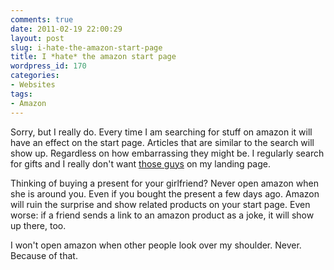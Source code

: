 ```yaml
---
comments: true
date: 2011-02-19 22:00:29
layout: post
slug: i-hate-the-amazon-start-page
title: I *hate* the amazon start page
wordpress_id: 170
categories:
- Websites
tags:
- Amazon
---
```


Sorry, but I really do. Every time I am searching for stuff on amazon it will
have an effect on the start page. Articles that are similar to the search will
show up. Regardless on how embarrassing they might be. I regularly search for
gifts and I really don't want [those guys](http://www.amazon.de/gp/product/B00284SCYW?ie=UTF8&tag=wannawork-21&linkCode=as2&camp=1638&creative=19454&creativeASIN=B00284SCYW)
on my landing page. 

Thinking of buying a present for your girlfriend? Never open amazon when she is
around you. Even if you bought the present a few days ago. Amazon will ruin the
surprise and show related products on your start page. Even worse: if a friend
sends a link to an amazon product as a joke, it will show up there, too.

I won't open amazon when other people look over my shoulder. Never. Because of
that.
